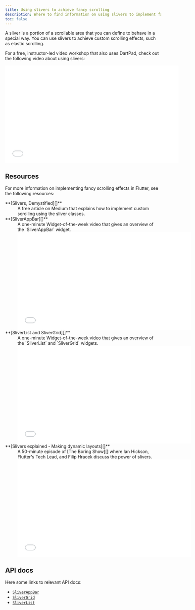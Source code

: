 ```yaml
---
title: Using slivers to achieve fancy scrolling
description: Where to find information on using slivers to implement fancy scrolling effects, like elastic scrolling, in Flutter.
toc: false
---
```


A sliver is a portion of a scrollable area that you
can define to behave in a special way.
You can use slivers to achieve custom scrolling effects,
such as elastic scrolling.

For a free, instructor-led video workshop that also uses DartPad,
check out the following video about using slivers:

<iframe width="560" height="315" src="{{site.youtube-site}}/embed/YY-_yrZdjGc" title="YouTube video player" frameborder="0" allow="accelerometer; autoplay; clipboard-write; encrypted-media; gyroscope; picture-in-picture" allowfullscreen></iframe>

## Resources

For more information on implementing fancy scrolling effects
in Flutter, see the following resources:

<dl markdown="1">
<dt markdown="1"> **[Slivers, Demystified][]**
</dt>
<dd markdown="1">A free article on Medium that
    explains how to implement custom scrolling
    using the sliver classes.
</dd>

<dt markdown="1"> **[SliverAppBar][]**
</dt>
<dd markdown="1">A one-minute Widget-of-the-week
    video that gives an overview of the
    `SliverAppBar` widget.

<iframe width="560" height="315" src="{{site.youtube-site}}/embed/R9C5KMJKluE" frameborder="0" allow="accelerometer; autoplay; clipboard-write; encrypted-media; gyroscope; picture-in-picture" allowfullscreen></iframe>
</dd>

<dt markdown="1"> **[SliverList and SliverGrid][]**
</dt>
<dd markdown="1">A one-minute Widget-of-the-week
    video that gives an overview of the `SliverList`
    and `SliverGrid` widgets.

<iframe width="560" height="315" src="{{site.youtube-site}}/embed/ORiTTaVY6mM" frameborder="0" allow="accelerometer; autoplay; clipboard-write; encrypted-media; gyroscope; picture-in-picture" allowfullscreen></iframe>
</dd>

<dt markdown="1"> **[Slivers explained - Making dynamic layouts][]**
</dt>
<dd markdown="1">A 50-minute episode of [The Boring Show][]
    where Ian Hickson, Flutter's Tech Lead, and Filip Hracek
    discuss the power of slivers.

<iframe width="560" height="315" src="{{site.youtube-site}}/embed/Mz3kHQxBjGg" frameborder="0" allow="accelerometer; autoplay; encrypted-media; gyroscope; picture-in-picture" allowfullscreen></iframe>
</dd>
</dl>

## API docs

Here some links to relevant API docs:

* [`SliverAppBar`][]
* [`SliverGrid`][]
* [`SliverList`][]


[SliverAppBar]: {{site.youtube-site}}/watch?v=R9C5KMJKluE
[`SliverAppBar`]: {{site.api}}/flutter/material/SliverAppBar-class.html
[`SliverGrid`]: {{site.api}}/flutter/widgets/SliverGrid-class.html
[SliverList and SliverGrid]: {{site.youtube-site}}/watch?v=ORiTTaVY6mM
[`SliverList`]: {{site.api}}/flutter/widgets/SliverList-class.html
[Slivers, DeMystified]: {{site.flutter-medium}}/slivers-demystified-6ff68ab0296f
[Slivers explained - Making dynamic layouts]: {{site.youtube-site}}/watch?v=Mz3kHQxBjGg
[The Boring Show]: {{site.youtube-site}}/playlist?list=PLOU2XLYxmsIK0r_D-zWcmJ1plIcDNnRkK
